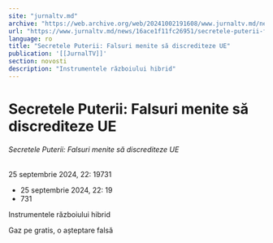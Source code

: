 ```yaml
---
site: "jurnaltv.md"
archive: "https://web.archive.org/web/20241002191608/www.jurnaltv.md/news/16ace1f11fc26951/secretele-puterii-falsuri-menite-sa-discrediteze-ue.html"
url: "https://www.jurnaltv.md/news/16ace1f11fc26951/secretele-puterii-falsuri-menite-sa-discrediteze-ue.html"
language: ro
title: "Secretele Puterii: Falsuri menite să discrediteze UE"
publication: '[[JurnalTV]]'
section: novosti
description: "Instrumentele războiului hibrid"
---
```


# Secretele Puterii: Falsuri menite să discrediteze UE

###### Secretele Puterii: Falsuri menite să discrediteze UE

25 septembrie 2024, 22: 19731

- 25 septembrie 2024, 22: 19
- 731

Instrumentele războiului hibrid

Gaz pe gratis, o așteptare falsă